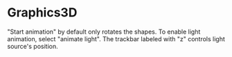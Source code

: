 # Graphics3D
"Start animation" by default only rotates the shapes. To enable light animation, select "animate light".
The trackbar labeled with "z" controls light source's position.